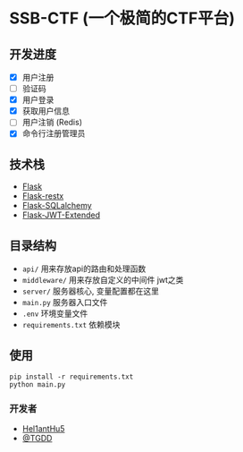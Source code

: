 # SSB-CTF (一个极简的CTF平台)
## 开发进度
- [x] 用户注册
- [ ] 验证码
- [x] 用户登录
- [x] 获取用户信息
- [ ] 用户注销 (Redis)
- [x] 命令行注册管理员

## 技术栈
- [Flask](https://github.com/pallets/flask)
- [Flask-restx](https://github.com/python-restx/flask-restx)
- [Flask-SQLalchemy](https://github.com/pallets/flask-sqlalchemy)
- [Flask-JWT-Extended](https://github.com/vimalloc/flask-jwt-extended)

## 目录结构
- `api/` 用来存放api的路由和处理函数
- `middleware/` 用来存放自定义的中间件 jwt之类
- `server/` 服务器核心, 变量配置都在这里
- `main.py` 服务器入口文件
- `.env` 环境变量文件
- `requirements.txt` 依赖模块

## 使用
```
pip install -r requirements.txt
python main.py
```

### 开发者
- [Hel1antHu5](https://github.com/L-HeliantHuS)
- [@TGDD](https://github.com/NefertariTim)